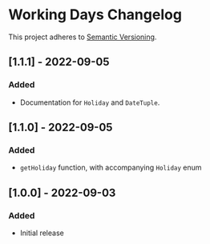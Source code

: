 # Working Days Changelog

This project adheres to [Semantic Versioning](https://semver.org/spec/v2.0.0.html).

## [1.1.1] - 2022-09-05

### Added

* Documentation for `Holiday` and `DateTuple`.

## [1.1.0] - 2022-09-05

### Added

* `getHoliday` function, with accompanying `Holiday` enum

## [1.0.0] - 2022-09-03

### Added

* Initial release
